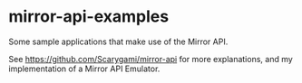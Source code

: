 mirror-api-examples
===================

Some sample applications that make use of the Mirror API.

See https://github.com/Scarygami/mirror-api for more explanations, and my implementation of a Mirror API Emulator.
